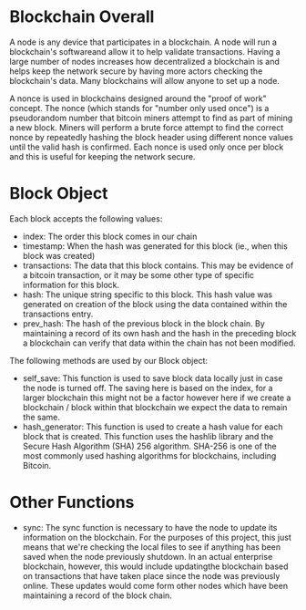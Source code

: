 <h1>Blockchain Overall </h1>

A node is any device that participates in a blockchain. A node will run a blockchain's softwareand allow it to help validate transactions. Having a large number of nodes increases how decentralized a blockchain is and helps keep the network secure by having more actors checking the blockchain's data. Many blockchains will allow anyone to set up a node.

A nonce is used in blockchains designed around the "proof of work" concept. The nonce (which stands for "number only used once") is a pseudorandom number that bitcoin miners attempt to find as part of mining a new block. Miners will perform a brute force attempt to find the correct nonce by repeatedly hashing the block header using different nonce values until the valid hash is confirmed. Each nonce is used only once per block and this is useful for keeping the network secure.

<h1> Block Object </h1>

Each block accepts the following values:
    <ul>
        <li>index: The order this block comes in our chain
        <li>timestamp: When the hash was generated for this block (ie., when this block was created)
        <li>transactions: The data that this block contains. This may be evidence of a bitcoin transaction, or it may be some other type of specific information for this block.
        <li>hash: The unique string specific to this block. This hash value was generated on creation of the block using the data contained within the transactions entry.
        <li>prev_hash: The hash of the previous block in the block chain. By maintaining a record of its own hash and the hash in the preceding block a blockchain can verify that data within the chain has not been modified.
    </ul>

The following methods are used by our Block object:
    <ul>
        <li>self_save: This function is used to save block data locally just in case the node is turned off. The saving here is based on the index, for a larger blockchain this might not be a factor however here if we create a blockchain / block within that blockchain we expect the data to remain the same. </li>
        <li> hash_generator: This function is used to create a hash value for each block that is created. This function uses the hashlib library and the Secure Hash Algorithm (SHA) 256 algorithm. SHA-256 is one of the most commonly used hashing algorithms for blockchains, including Bitcoin.
    </ul>

<h1>Other Functions</h1>
    <ul>
        <li> sync: The sync function is necessary to have the node to update its information on the blockchain. For the purposes of this project, this just means that we're checking the local files to see if anything has been saved when the node previously shutdown. In an actual enterprise blockchain, however, this would include updatingthe blockchain based on transactions that have taken place since the node was previously online. These updates would come form other nodes which have been maintaining a record of the block chain. 